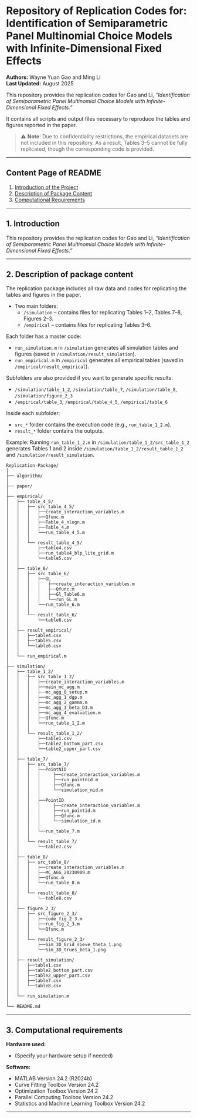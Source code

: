 # Repository of Replication Codes for: Identification of Semiparametric Panel Multinomial Choice Models with Infinite-Dimensional Fixed Effects

**Authors:** Wayne Yuan Gao and Ming Li  
**Last Updated:** August 2025  

This repository provides the replication codes for Gao and Li, *“Identification of Semiparametric Panel Multinomial Choice Models with Infinite-Dimensional Fixed Effects.”*  

It contains all scripts and output files necessary to reproduce the tables and figures reported in the paper.  
> ⚠️ **Note**: Due to confidentiality restrictions, the empirical datasets are not included in this repository. As a result, Tables 3–5 cannot be fully replicated, though the corresponding code is provided.


---

## Content Page of README

1. [Introduction of the Project](#1-introduction-of-the-project)  
2. [Description of Package Content](#2-description-of-package-content)  
3. [Computational Requirements](#3-computational-requirements)  

---

## 1. Introduction
This repository provides the replication codes for Gao and Li, *“Identification of Semiparametric Panel Multinomial Choice Models with Infinite-Dimensional Fixed Effects.”*  


---


## 2. Description of package content

The replication package includes all raw data and codes for replicating the tables and figures in the paper.  

- Two main folders:  
  - `/simulation` – contains files for replicating Tables 1–2, Tables 7–8, Figures 2–3.  
  - `/empirical` – contains files for replicating Tables 3–6.  

Each folder has a master code:  
- `run_simulation.m` in `/simulation` generates all simulation tables and figures (saved in `/simulation/result_simulation`).  
- `run_empirical.m` in `/empirical` generates all empirical tables (saved in `/empirical/result_empirical`).  

Subfolders are also provided if you want to generate specific results:  
- `/simulation/table_1_2`, `/simulation/table_7`, `/simulation/table_8`, `/simulation/figure_2_3`  
- `/empirical/table_3`, `/empirical/table_4_5`, `/empirical/table_6`  

Inside each subfolder:  
- `src_*` folder contains the execution code (e.g., `run_table_1_2.m`).  
- `result_*` folder contains the outputs.  

Example: Running `run_table_1_2.m` in `/simulation/table_1_2/src_table_1_2` generates Tables 1 and 2 inside `/simulation/table_1_2/result_table_1_2` and `/simulation/result_simulation`.

```plaintext
Replication-Package/
│
├── algorithm/
│
├── paper/
│
├── empirical/
│   ├── table_4_5/
│   │   ├── src_table_4_5/
│   │   │   ├──create_interaction_variables.m
│   │   │   ├──Qfunc.m
│   │   │   ├──Table_4_nlogn.m
│   │   │   ├──Table_4.m
│   │   │   └──run_table_4_5.m
│   │   │ 
│   │   └── result_table_4_5/
│   │       ├──table4.csv
│   │       ├──run_table4_blp_lite_grid.m
│   │       └──table5.csv
│   │
│   ├── table_6/
│   │   ├── src_table_6/
│   │   │   ├──GL
│   │   │   │   ├──create_interaction_variables.m
│   │   │   │   ├──Qfunc.m
│   │   │   │   ├──Gl_Table6.m
│   │   │   │   └──run_GL.m
│   │   │   └──run_table_6.m
│   │   │  
│   │   └── result_table_6/
│   │       └──table6.csv
│   │
│   ├── result_empirical/
│   │   ├──table4.csv
│   │   ├──table5.csv
│   │   └──table6.csv
│   │
│   └── run_empirical.m
│
├── simulation/
│   ├── table_1_2/
│   │   ├── src_table_1_2/
│   │   │   ├──create_interaction_variables.m
│   │   │   ├──main_mc_agg.m
│   │   │   ├──mc_agg_0_setup.m
│   │   │   ├──mc_agg_1_dgp.m
│   │   │   ├──mc_agg_2_gamma.m
│   │   │   ├──mc_agg_3_beta_D3.m
│   │   │   ├──mc_agg_4_evaluation.m
│   │   │   ├──Qfunc.m
│   │   │   └──run_table_1_2.m
│   │   │
│   │   └── result_table_1_2/
│   │       ├──table1.csv
│   │       ├──table2_bottom_part.csv
│   │       └──table2_upper_part.csv
│   │
│   ├── table_7/
│   │   ├── src_table_7/
│   │   │   ├──PointNID
│   │   │   │     ├──create_interaction_variables.m
│   │   │   │     ├──run_pointnid.m
│   │   │   │     ├──Qfunc.m
│   │   │   │     └──simulation_nid.m
│   │   │   │ 
│   │   │   ├──PointID
│   │   │   │     ├──create_interaction_variables.m
│   │   │   │     ├──run_pointid.m
│   │   │   │     ├──Qfunc.m
│   │   │   │     └──simulation_id.m
│   │   │   │
│   │   │   └──run_table_7.m
│   │   │
│   │   └── result_table_7/
│   │       └──table7.csv
│   │
│   ├── table_8/
│   │   ├── src_table_8/
│   │   │   ├──create_interaction_variables.m
│   │   │   ├──MC_AGG_20230909.m
│   │   │   ├──Qfunc.m
│   │   │   └──run_table_8.m
│   │   │
│   │   └── result_table_8/
│   │       └──table8.csv
│   │
│   ├── figure_2_3/
│   │   ├── src_figure_2_3/
│   │   │   ├──code_fig_2_3.m
│   │   │   ├──run_fig_2_3.m
│   │   │   └──Qfunc.m
│   │   │ 
│   │   └── result_figure_2_3/
│   │       ├──Sim_3D_Grid_sieve_theta_1.png
│   │       └──Sim_3D_trues_beta_1.png
│   │
│   ├── result_simulation/
│   │   ├──table1.csv
│   │   ├──table2_bottom_part.csv
│   │   ├──table2_upper_part.csv
│   │   ├──table7.csv
│   │   └──table8.csv
│   │   
│   └── run_simulation.m
│
└── README.md
```

---


## 3. Computational requirements

**Hardware used:**  
- (Specify your hardware setup if needed)

**Software:**  
- MATLAB Version 24.2 (R2024b)  
- Curve Fitting Toolbox Version 24.2  
- Optimization Toolbox Version 24.2  
- Parallel Computing Toolbox Version 24.2  
- Statistics and Machine Learning Toolbox Version 24.2  

---

